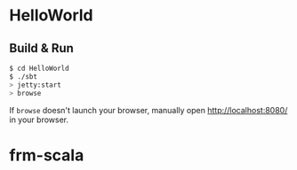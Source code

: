 # HelloWorld #

## Build & Run ##

```sh
$ cd HelloWorld
$ ./sbt
> jetty:start
> browse
```

If `browse` doesn't launch your browser, manually open [http://localhost:8080/](http://localhost:8080/) in your browser.
# frm-scala
